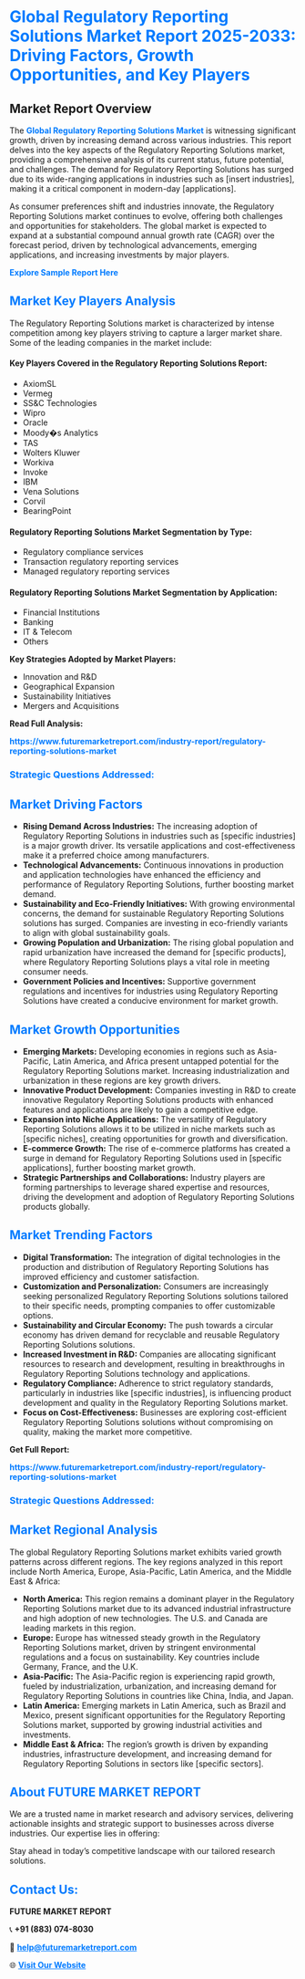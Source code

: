 <h1 style="color: #007BFF;">Global Regulatory Reporting Solutions Market Report 2025-2033: Driving Factors, Growth Opportunities, and Key Players</h1>

<section id="overview">
<h2>Market Report Overview</h2>
<p>The <a href="https://www.futuremarketreport.com/industry-report/regulatory-reporting-solutions-market" style="color: #007BFF; text-decoration: none;"><strong>Global Regulatory Reporting Solutions Market</strong></a> is witnessing significant growth, driven by increasing demand across various industries. This report delves into the key aspects of the Regulatory Reporting Solutions market, providing a comprehensive analysis of its current status, future potential, and challenges. The demand for Regulatory Reporting Solutions has surged due to its wide-ranging applications in industries such as [insert industries], making it a critical component in modern-day [applications].</p>
<p>As consumer preferences shift and industries innovate, the Regulatory Reporting Solutions market continues to evolve, offering both challenges and opportunities for stakeholders. The global market is expected to expand at a substantial compound annual growth rate (CAGR) over the forecast period, driven by technological advancements, emerging applications, and increasing investments by major players.</p>
</section>

<section id="overview">
<p><a href="https://www.futuremarketreport.com/request-sample/reportId=27051" style="color: #007BFF; text-decoration: none;"><strong>Explore Sample Report Here</strong></a></p>
</section>

<section id="key-players">
<h2 style="color: #007BFF;">Market Key Players Analysis</h2>
<p>The Regulatory Reporting Solutions market is characterized by intense competition among key players striving to capture a larger market share. Some of the leading companies in the market include:</p>
<h4>Key Players Covered in the Regulatory Reporting Solutions Report:</h4>
<ul><li>AxiomSL</li><li>Vermeg</li><li>SS&amp;C Technologies</li><li>Wipro</li><li>Oracle</li><li>Moody�s Analytics</li><li>TAS</li><li>Wolters Kluwer</li><li>Workiva</li><li>Invoke</li><li>IBM</li><li>Vena Solutions</li><li>Corvil</li><li>BearingPoint</li></ul>
<h4>Regulatory Reporting Solutions Market Segmentation by Type:</h4>
<ul><li>Regulatory compliance services</li><li>Transaction regulatory reporting services</li><li>Managed regulatory reporting services</li></ul>

<h4>Regulatory Reporting Solutions Market Segmentation by Application:</h4>
<ul><li>Financial Institutions</li><li>Banking</li><li>IT &amp; Telecom</li><li>Others</li></ul>
<p><strong>Key Strategies Adopted by Market Players:</strong></p>
<ul>
<li>Innovation and R&D</li>
<li>Geographical Expansion</li>
<li>Sustainability Initiatives</li>
<li>Mergers and Acquisitions</li>
</ul>
</section>

<section>
<p><strong>Read Full Analysis: </strong></p><a href="https://www.futuremarketreport.com/industry-report/regulatory-reporting-solutions-market" style="color: #007BFF; text-decoration: none;"><strong>https://www.futuremarketreport.com/industry-report/regulatory-reporting-solutions-market</strong></a>
<h3 style="color: #007BFF;">Strategic Questions Addressed:</h3>
</section>

<section id="driving-factors">
<h2 style="color: #007BFF;">Market Driving Factors</h2>
<ul>
<li><strong>Rising Demand Across Industries:</strong> The increasing adoption of Regulatory Reporting Solutions in industries such as [specific industries] is a major growth driver. Its versatile applications and cost-effectiveness make it a preferred choice among manufacturers.</li>
<li><strong>Technological Advancements:</strong> Continuous innovations in production and application technologies have enhanced the efficiency and performance of Regulatory Reporting Solutions, further boosting market demand.</li>
<li><strong>Sustainability and Eco-Friendly Initiatives:</strong> With growing environmental concerns, the demand for sustainable Regulatory Reporting Solutions solutions has surged. Companies are investing in eco-friendly variants to align with global sustainability goals.</li>
<li><strong>Growing Population and Urbanization:</strong> The rising global population and rapid urbanization have increased the demand for [specific products], where Regulatory Reporting Solutions plays a vital role in meeting consumer needs.</li>
<li><strong>Government Policies and Incentives:</strong> Supportive government regulations and incentives for industries using Regulatory Reporting Solutions have created a conducive environment for market growth.</li>
</ul>
</section>

<section id="growth-opportunities">
<h2 style="color: #007BFF;">Market Growth Opportunities</h2>
<ul>
<li><strong>Emerging Markets:</strong> Developing economies in regions such as Asia-Pacific, Latin America, and Africa present untapped potential for the Regulatory Reporting Solutions market. Increasing industrialization and urbanization in these regions are key growth drivers.</li>
<li><strong>Innovative Product Development:</strong> Companies investing in R&D to create innovative Regulatory Reporting Solutions products with enhanced features and applications are likely to gain a competitive edge.</li>
<li><strong>Expansion into Niche Applications:</strong> The versatility of Regulatory Reporting Solutions allows it to be utilized in niche markets such as [specific niches], creating opportunities for growth and diversification.</li>
<li><strong>E-commerce Growth:</strong> The rise of e-commerce platforms has created a surge in demand for Regulatory Reporting Solutions used in [specific applications], further boosting market growth.</li>
<li><strong>Strategic Partnerships and Collaborations:</strong> Industry players are forming partnerships to leverage shared expertise and resources, driving the development and adoption of Regulatory Reporting Solutions products globally.</li>
</ul>
</section>

<section id="trending-factors">
<h2 style="color: #007BFF;">Market Trending Factors</h2>
<ul>
<li><strong>Digital Transformation:</strong> The integration of digital technologies in the production and distribution of Regulatory Reporting Solutions has improved efficiency and customer satisfaction.</li>
<li><strong>Customization and Personalization:</strong> Consumers are increasingly seeking personalized Regulatory Reporting Solutions solutions tailored to their specific needs, prompting companies to offer customizable options.</li>
<li><strong>Sustainability and Circular Economy:</strong> The push towards a circular economy has driven demand for recyclable and reusable Regulatory Reporting Solutions solutions.</li>
<li><strong>Increased Investment in R&D:</strong> Companies are allocating significant resources to research and development, resulting in breakthroughs in Regulatory Reporting Solutions technology and applications.</li>
<li><strong>Regulatory Compliance:</strong> Adherence to strict regulatory standards, particularly in industries like [specific industries], is influencing product development and quality in the Regulatory Reporting Solutions market.</li>
<li><strong>Focus on Cost-Effectiveness:</strong> Businesses are exploring cost-efficient Regulatory Reporting Solutions solutions without compromising on quality, making the market more competitive.</li>
</ul>
</section>

<section>
<p><strong>Get Full Report: </strong></p><a href="https://www.futuremarketreport.com/industry-report/regulatory-reporting-solutions-market" style="color: #007BFF; text-decoration: none;"><strong>https://www.futuremarketreport.com/industry-report/regulatory-reporting-solutions-market</strong></a>
<h3 style="color: #007BFF;">Strategic Questions Addressed:</h3>
</section>


<section id="regional-analysis">
<h2 style="color: #007BFF;">Market Regional Analysis</h2>
<p>The global Regulatory Reporting Solutions market exhibits varied growth patterns across different regions. The key regions analyzed in this report include North America, Europe, Asia-Pacific, Latin America, and the Middle East & Africa:</p>
<ul>
<li><strong>North America:</strong> This region remains a dominant player in the Regulatory Reporting Solutions market due to its advanced industrial infrastructure and high adoption of new technologies. The U.S. and Canada are leading markets in this region.</li>
<li><strong>Europe:</strong> Europe has witnessed steady growth in the Regulatory Reporting Solutions market, driven by stringent environmental regulations and a focus on sustainability. Key countries include Germany, France, and the U.K.</li>
<li><strong>Asia-Pacific:</strong> The Asia-Pacific region is experiencing rapid growth, fueled by industrialization, urbanization, and increasing demand for Regulatory Reporting Solutions in countries like China, India, and Japan.</li>
<li><strong>Latin America:</strong> Emerging markets in Latin America, such as Brazil and Mexico, present significant opportunities for the Regulatory Reporting Solutions market, supported by growing industrial activities and investments.</li>
<li><strong>Middle East & Africa:</strong> The region’s growth is driven by expanding industries, infrastructure development, and increasing demand for Regulatory Reporting Solutions in sectors like [specific sectors].</li>
</ul>
</section>

<footer>
<h2 style="color: #007BFF;">About FUTURE MARKET REPORT</h2>
<p>We are a trusted name in market research and advisory services, delivering actionable insights and strategic support to businesses across diverse industries. Our expertise lies in offering:</p>

<p>Stay ahead in today’s competitive landscape with our tailored research solutions.</p>

<h2 style="color: #007BFF;">Contact Us:</h2>
<p><strong>FUTURE MARKET REPORT</strong></p>
<p>📞 <strong>+91 (883) 074-8030</strong></p>
<p>📧 <strong><a href="mailto:help@futuremarketreport.com" style="color: #007BFF;">help@futuremarketreport.com</a></strong></p>
<p>🌐 <strong><a href="https://www.futuremarketreport.com/" style="color: #007BFF;">Visit Our Website</a></strong></p>
</footer>